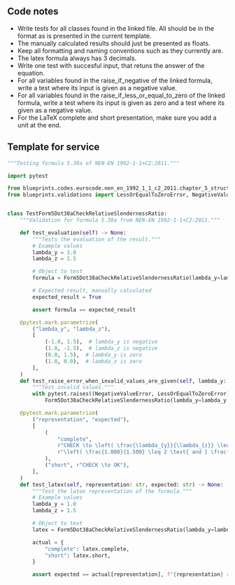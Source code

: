 ## Code notes

- Write tests for all classes found in the linked file. All should be in the format as is presented in the current template. 
- The manually calculated results should just be presented as floats. 
- Keep all formatting and naming conventions such as they currently are. 
- The latex formula always has 3 decimals. 
- Write one test with succesful input, that retuns the answer of the equation. 
- For all variables found in the raise_if_negative of the linked formula, write a test where its input is given as a negative value.
- For all variables found in the raise_if_less_or_equal_to_zero of the linked formula, write a test where its input is given as zero and a test where its given as a negative value.
- For the LaTeX complete and short presentation, make sure you add a unit at the end.

## Template for service

```python
"""Testing formula 5.38a of NEN-EN 1992-1-1+C2:2011."""

import pytest

from blueprints.codes.eurocode.nen_en_1992_1_1_c2_2011.chapter_5_structural_analysis.formula_5_38a import Form5Dot38aCheckRelativeSlendernessRatio
from blueprints.validations import LessOrEqualToZeroError, NegativeValueError


class TestForm5Dot38aCheckRelativeSlendernessRatio:
    """Validation for formula 5.38a from NEN-EN 1992-1-1+C2:2011."""

    def test_evaluation(self) -> None:
        """Tests the evaluation of the result."""
        # Example values
        lambda_y = 1.0
        lambda_z = 1.5

        # Object to test
        formula = Form5Dot38aCheckRelativeSlendernessRatio(lambda_y=lambda_y, lambda_z=lambda_z)

        # Expected result, manually calculated
        expected_result = True

        assert formula == expected_result

    @pytest.mark.parametrize(
        ("lambda_y", "lambda_z"),
        [
            (-1.0, 1.5),  # lambda_y is negative
            (1.0, -1.5),  # lambda_z is negative
            (0.0, 1.5),  # lambda_y is zero
            (1.0, 0.0),  # lambda_z is zero
        ],
    )
    def test_raise_error_when_invalid_values_are_given(self, lambda_y: float, lambda_z: float) -> None:
        """Test invalid values."""
        with pytest.raises((NegativeValueError, LessOrEqualToZeroError)):
            Form5Dot38aCheckRelativeSlendernessRatio(lambda_y=lambda_y, lambda_z=lambda_z)

    @pytest.mark.parametrize(
        ("representation", "expected"),
        [
            (
                "complete",
                r"CHECK \to \left( \frac{\lambda_{y}}{\lambda_{z}} \leq 2 \text{ and } \frac{\lambda_{z}}{\lambda_{y}} \leq 2 \right) \to "
                r"\left( \frac{1.000}{1.500} \leq 2 \text{ and } \frac{1.500}{1.000} \leq 2 \right) \to OK",
            ),
            ("short", r"CHECK \to OK"),
        ],
    )
    def test_latex(self, representation: str, expected: str) -> None:
        """Test the latex representation of the formula."""
        # Example values
        lambda_y = 1.0
        lambda_z = 1.5

        # Object to test
        latex = Form5Dot38aCheckRelativeSlendernessRatio(lambda_y=lambda_y, lambda_z=lambda_z).latex()

        actual = {
            "complete": latex.complete,
            "short": latex.short,
        }

        assert expected == actual[representation], f"{representation} representation failed."

```